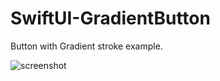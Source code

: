 # SwiftUI-GradientButton

Button with Gradient stroke example.

![screenshot](https://github.com/Vailence/SwiftUI-GradientButton/blob/main/%D0%A1%D0%BD%D0%B8%D0%BC%D0%BE%D0%BA%20%D1%8D%D0%BA%D1%80%D0%B0%D0%BD%D0%B0%202021-05-17%20%D0%B2%2011.16.25.png)

